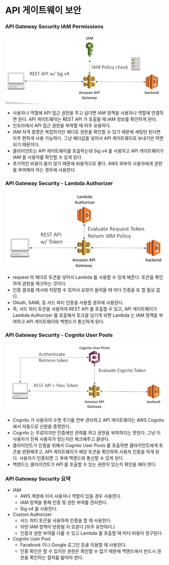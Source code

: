 # API 게이트웨이 보안

### API Gateway Security IAM Permissions

![img_2.png](img_2.png)

- 사용자나 역할에 API 접근 권한을 주고 싶다면 IAM 정책을 사용자나 역할에 연결하면 된다. API 게이트웨이는 REST API 가 호출될 때 IAM 정보를 확인하게 된다.
- 인프라에서 API 접근 권한을 부여할 때 아주 유용하다.
- IAM 자격 증명은 복잡하지만 헤더로 권한을 확인할 수 있기 때문에 세팅만 된다면 아주 편하게 사용 가능하다. 그냥 헤더값을 넣어서 API 게이트웨이로 보내기만 하면 되기 때문이다.
- 클라이언트는 API 게이트웨이를 호출하는데 Sig v4 를 사용하고 API 게이트웨이가 IAM 을 사용자를 확인할 수 있게 된다.
- 추가적인 비용이 들지 않기 때문에 비용적으로 좋다. AWS 외부의 사용자에게 권한을 부여해야 하는 경우에 사용한다.

### API Gateway Security - Lambda Authorizer

![img_3.png](img_3.png)

- request 의 헤더로 토큰을 넣어서 Lambda 를 사용할 수 있게 해준다. 토큰을 확인하여 권한을 체크하는 것이다.
- 인증 결과를 캐시에 저장할 수 있어서 요청이 들어올 때 마다 인증을 또 할 필요 없다.
- OAuth, SAML 등 서드 파티 인증을 사용할 경우에 사용된다.
- 즉, 서드 파티 토큰을 사용하여 REST API 를 호출할 수 있고, API 게이트웨이가 Lambda Authorizer 를 호출해서 토크을 넘기게 되면 Lambda 는 IAM 정책을 부여하고 API 게이트웨이와 백엔드가 통신하게 된다.

### API Gateway Security - Cognito User Pools

![img_4.png](img_4.png)

- Cognito 가 사용자의 수명 주기를 전부 관리하고 API 게이트웨이는 AWS Cognito 에서 자동으로 신원을 증명한다.
- Cognito 는 무료이지만 인증에만 관여를 하고 권한을 부여하지는 못한다. 그냥 이 사용자가 진짜 사용자가 맞는지만 체크해주고 끝낸다.
- 클라이언트가 인증을 위해서 Cognito User Pools 를 호출하면 클라이언트에게 토큰을 반환해주고, API 게이트웨이가 해당 토큰을 확인하여 사용자 인증을 하게 된다. 사용자가 인증되면 그 후에 백엔드와 통신할 수 있게 된다.
- 백엔드는 클라이언트가 API 를 호출할 수 있는 권한이 있는지 확인을 해야 한다.

### API Gateway Security 요약

- IAM
  - AWS 계정에 이미 사용자나 역할이 있을 경우 사용한다. 
  - IAM 정책을 통해 인증 및 권한 부여를 관리한다. 
  - Sig v4 를 사용한다.
- Custom Authorizer
  - 서드 파티 토큰을 사용하여 인증을 할 때 사용한다.
  - 어떤 IAM 정책이 반환될 지 모른다.(아주 유연하다.)
  - 인증과 권한 부여를 다룰 수 있고 Lambda 를 호출할 때 마다 비용이 청구된다.
- Cognito User Pool
  - Facebook 이나 Google 로그인 등을 이용할 때 사용한다.
  - 인증 확인은 할 수 있지만 권한은 확인할 수 없기 때문에 백엔드에서 반드시 권한을 확인하는 절차를 밟아야 한다.